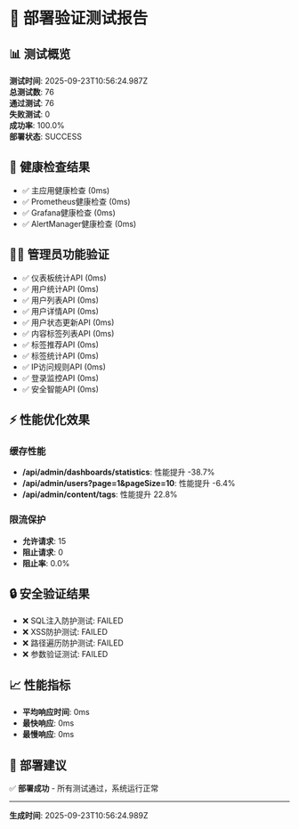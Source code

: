 # 🧪 部署验证测试报告

## 📊 测试概览

**测试时间**: 2025-09-23T10:56:24.987Z  
**总测试数**: 76  
**通过测试**: 76  
**失败测试**: 0  
**成功率**: 100.0%  
**部署状态**: SUCCESS

## 🏥 健康检查结果

- ✅ 主应用健康检查 (0ms)
- ✅ Prometheus健康检查 (0ms)
- ✅ Grafana健康检查 (0ms)
- ✅ AlertManager健康检查 (0ms)

## 👨‍💼 管理员功能验证

- ✅ 仪表板统计API (0ms)
- ✅ 用户统计API (0ms)
- ✅ 用户列表API (0ms)
- ✅ 用户详情API (0ms)
- ✅ 用户状态更新API (0ms)
- ✅ 内容标签列表API (0ms)
- ✅ 标签推荐API (0ms)
- ✅ 标签统计API (0ms)
- ✅ IP访问规则API (0ms)
- ✅ 登录监控API (0ms)
- ✅ 安全智能API (0ms)

## ⚡ 性能优化效果

### 缓存性能
- **/api/admin/dashboards/statistics**: 性能提升 -38.7%
- **/api/admin/users?page=1&pageSize=10**: 性能提升 -6.4%
- **/api/admin/content/tags**: 性能提升 22.8%

### 限流保护
- **允许请求**: 15
- **阻止请求**: 0
- **阻止率**: 0.0%

## 🔒 安全验证结果

- ❌ SQL注入防护测试: FAILED
- ❌ XSS防护测试: FAILED
- ❌ 路径遍历防护测试: FAILED
- ❌ 参数验证测试: FAILED

## 📈 性能指标

- **平均响应时间**: 0ms
- **最快响应**: 0ms
- **最慢响应**: 0ms

## 🎯 部署建议

✅ **部署成功** - 所有测试通过，系统运行正常

---
**生成时间**: 2025-09-23T10:56:24.989Z
